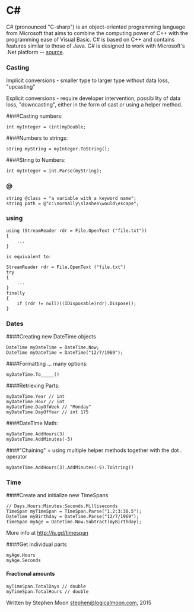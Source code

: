 # C&#35;

C# (pronounced "C-sharp") is an object-oriented programming language from 
Microsoft that aims to combine the computing power of C++ with the programming 
ease of Visual Basic. C# is based on C++ and contains features similar to 
those of Java. C# is designed to work with Microsoft's .Net platform -- 
[source](http://searchwindevelopment.techtarget.com/definition/C).

### Casting

Implicit conversions - smaller type to larger type without data loss, "upcasting"
 
Explicit conversions - require developer intervention, possibility of data loss, "downcasting", either in the form of cast or using a helper method.
 
####Casting numbers:
```
int myInteger = (int)myDouble;
```
 
####Numbers to strings:
```
string myString = myInteger.ToString();
```
 
####String to Numbers:
```
int myInteger = int.Parse(myString);
```

### @
```
string @class = "a variable with a keyword name";
string path = @"c:\normally\slashes\would\escape";
```

### using
```
using (StreamReader rdr = File.OpenText ("file.txt"))
{
    ...
}

is equivalent to:

StreamReader rdr = File.OpenText ("file.txt")
try 
{
    ...
}
finally
{
    if (rdr != null)((IDisposable)rdr).Dispose();
}
```

### Dates
####Creating new DateTime objects
```
DateTime myDateTime = DateTime.Now;
DateTime myDateTime = DateTime("12/7/1969");
```

####Formatting ... many options:
```
myDateTime.To_____()
```

####Retrieving Parts:
```
myDateTime.Year // int
myDateTime.Hour // int
myDateTime.DayOfWeek // "Monday"
myDateTime.DayOfYear // int 175
```

####DateTime Math:
```
myDateTime.AddHours(3)
myDateTime.AddMinutes(-5)
```

####"Chaining" = using multiple helper methods together with the dot . operator
```
myDateTime.AddHours(3).AddMinutes(-5).ToString() 
```

### Time
####Create and initialize new TimeSpans
````
// Days.Hours:Minutes:Seconds.Milliseconds
TimeSpan myTimeSpan = TimeSpan.Parse("1.2:3:30.5");
DateTime myBirthday = DateTime.Parse("12/7/1969");
TimeSpan myAge = DateTime.Now.Subtract(myBirthday);
````
More info at http://is.gd/timespan

####Get individual parts
```
myAge.Hours
myAge.Seconds
```

#### Fractional amounts
```
myTimeSpan.TotalDays // double
myTimeSpan.TotalHours // double 
```

Written by Stephen Moon stephen@logicalmoon.com, 2015
